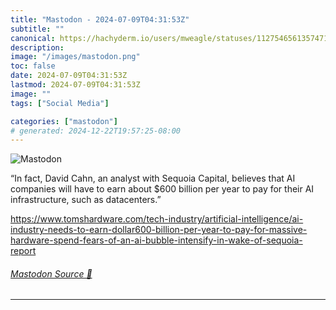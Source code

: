 ```yaml
---
title: "Mastodon - 2024-07-09T04:31:53Z"
subtitle: ""
canonical: https://hachyderm.io/users/mweagle/statuses/112754656135747101
description:
image: "/images/mastodon.png"
toc: false
date: 2024-07-09T04:31:53Z
lastmod: 2024-07-09T04:31:53Z
image: ""
tags: ["Social Media"]

categories: ["mastodon"]
# generated: 2024-12-22T19:57:25-08:00
---
```

![Mastodon](/images/mastodon.png)

<p>“In fact, David Cahn, an analyst with Sequoia Capital, believes that AI companies will have to earn about $600 billion per year to pay for their AI infrastructure, such as datacenters.”</p><p><a href="https://www.tomshardware.com/tech-industry/artificial-intelligence/ai-industry-needs-to-earn-dollar600-billion-per-year-to-pay-for-massive-hardware-spend-fears-of-an-ai-bubble-intensify-in-wake-of-sequoia-report" target="_blank" rel="nofollow noopener noreferrer" translate="no"><span class="invisible">https://www.</span><span class="ellipsis">tomshardware.com/tech-industry</span><span class="invisible">/artificial-intelligence/ai-industry-needs-to-earn-dollar600-billion-per-year-to-pay-for-massive-hardware-spend-fears-of-an-ai-bubble-intensify-in-wake-of-sequoia-report</span></a></p>


###### [Mastodon Source 🐘](https://hachyderm.io/@mweagle/112754656135747101)

___
